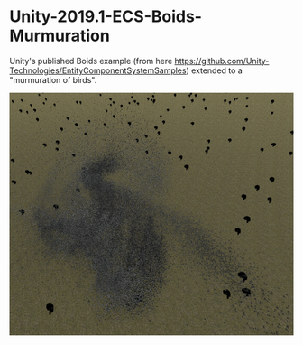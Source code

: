 # Unity-2019.1-ECS-Boids-Murmuration
Unity's published Boids example (from here https://github.com/Unity-Technologies/EntityComponentSystemSamples) 
extended to a "murmuration of birds".

<img src="docImgs/boidpic.png">
